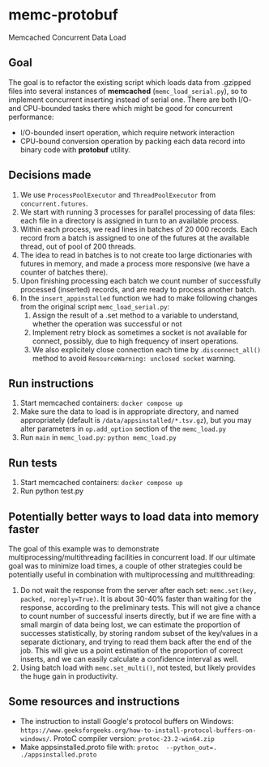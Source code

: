# memc-protobuf
Memcached Concurrent Data Load

## Goal
The goal is to refactor the existing script which loads data from .gzipped files into several instances of **memcached** (`memc_load_serial.py`), so to implement concurrent inserting instead of serial one. There are both I/O- and CPU-bounded tasks there which might be good for concurrent performance:
* I/O-bounded insert operation, which require network interaction
* CPU-bound conversion operation by packing each data record into binary code with **protobuf** utility.

## Decisions made
1. We use `ProcessPoolExecutor` and `ThreadPoolExecutor` from `concurrent.futures`.
2. We start with running 3 processes for parallel processing of data files: each file in a directory is assigned in turn to an available process.
3. Within each process, we read lines in batches of 20 000 records. Each record from a batch is assigned to one of the futures at the available thread, out of pool of 200 threads. 
4. The idea to read in batches is to not create too large dictionaries with futures in memory, and made a process more responsive (we have a counter of batches there).
5. Upon finishing processing each batch we count number of successfully processed (inserted) records, and are ready to process another batch.
6. In the `insert_appinstalled` function we had to make following changes from the original script `memc_load_serial.py`:
   1. Assign the result of a .set method to a variable to understand, whether the operation was successful or not
   2. Implement retry block as sometimes a socket is not available for connect, possibly, due to high frequency of insert operations.
   3. We also explicitely close connection each time by .`disconnect_all()` method to avoid `ResourceWarning: unclosed socket` warning.

## Run instructions
1. Start memcached containers: `docker compose up`
2. Make sure the data to load is in appropriate directory, and named appropriately (default is `/data/appsinstalled/*.tsv.gz`), but you may alter parameters in `op.add_option` section of the `memc_load.py`
3. Run `main` in `memc_load.py`: `python memc_load.py`

## Run tests
1. Start memcached containers: `docker compose up`
2. Run python test.py

## Potentially better ways to load data into memory faster
The goal of this example was to demonstrate multiprocessing/multithreading facilities in concurrent load. If our ultimate goal was to minimize load times, a couple of other strategies could be potentially useful in combination with multiprocessing and multithreading:
1. Do not wait the response from the server after each set: `memc.set(key, packed, noreply=True)`. It is about 30-40% faster than waiting for the response, according to the preliminary tests. This will not give a chance to count number of successful inserts directly, but if we are fine with a small margin of data being lost, we can estimate the proportion of successes statistically, by storing random subset of the key/values in a separate dictionary, and trying to read them back after the end of the job. This will give us a point estimation of the proportion of correct inserts, and we can easily calculate a confidence interval as well.
2. Using batch load with `memc.set_multi()`, not tested, but likely provides the huge gain in productivity.

## Some resources and instructions
* The instruction to install Google's protocol buffers on Windows: `https://www.geeksforgeeks.org/how-to-install-protocol-buffers-on-windows/`. ProtoC compiler version: `protoc-23.2-win64.zip`
* Make appsinstalled.proto file with: `protoc  --python_out=. ./appsinstalled.proto`
